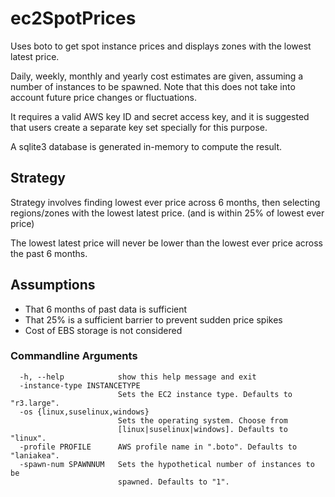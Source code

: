 ec2SpotPrices
=============

Uses boto to get spot instance prices and displays zones with the lowest
latest price.

Daily, weekly, monthly and yearly cost estimates are given, assuming
a number of instances to be spawned. Note that this does not take into
account future price changes or fluctuations.

It requires a valid AWS key ID and secret access key, and it is suggested
that users create a separate key set specially for this purpose.

A sqlite3 database is generated in-memory to compute the result.

## Strategy

Strategy involves finding lowest ever price across 6 months, then
selecting regions/zones with the lowest latest price.
(and is within 25% of lowest ever price)

The lowest latest price will never be lower than the lowest ever price
across the past 6 months.

## Assumptions
- That 6 months of past data is sufficient
- That 25% is a sufficient barrier to prevent sudden price spikes
- Cost of EBS storage is not considered

### Commandline Arguments
```
  -h, --help            show this help message and exit
  -instance-type INSTANCETYPE
                        Sets the EC2 instance type. Defaults to "r3.large".
  -os {linux,suselinux,windows}
                        Sets the operating system. Choose from
                        [linux|suselinux|windows]. Defaults to "linux".
  -profile PROFILE      AWS profile name in ".boto". Defaults to "laniakea".
  -spawn-num SPAWNNUM   Sets the hypothetical number of instances to be
                        spawned. Defaults to "1".
```

